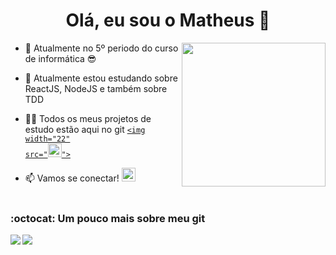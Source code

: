 <h1 align="center">Olá, eu sou o Matheus 👋</h1>

<img align='right' src="https://media.giphy.com/media/M9gbBd9nbDrOTu1Mqx/giphy.gif" width="230">

- 🏫 Atualmente no 5º periodo do curso de informática 😎

- 🌱 Atualmente estou estudando sobre ReactJS, NodeJS e também sobre TDD

- 👨‍💻 Todos os meus projetos de estudo estão aqui no git <code><a href="https://github.com/MatheusINFO?tab=repositories"><img width="22" src="<img width="22" src="https://seeklogo.com/images/L/linkedin-icon-logo-FBADE03110-seeklogo.com.png">"></a></code>
[](https://github.com/matheusinfo)

- 📫 Vamos se conectar!  <code><a href="https://www.linkedin.com/in/matheus-andrade-55024b160/" title="LinkedIn Profile"><img width="22" src="https://seeklogo.com/images/L/linkedin-icon-logo-FBADE03110-seeklogo.com.png"></a></code>
<br><br>

<h3 margin-left:"150px">:octocat: Um pouco mais sobre meu git</h3>

<img align="left" src="https://github-readme-stats.vercel.app/api/top-langs/?username=matheusinfo&theme=cobalt" />
<img align="center" src="https://github-readme-stats.vercel.app/api?username=matheusinfo&show_icons=true&hide=contribs,issues&theme=cobalt" />

